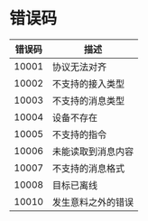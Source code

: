 # 错误码

| 错误码 | 描述 |
| ----- | --- |
| 10001 | 协议无法对齐 |
| 10002 | 不支持的接入类型 |
| 10003 | 不支持的消息类型 |
| 10004 | 设备不存在 |
| 10005 | 不支持的指令 |
| 10006 | 未能读取到消息内容 |
| 10007 | 不支持的消息格式 |
| 10008 | 目标已离线 |
| 10010 | 发生意料之外的错误 |
